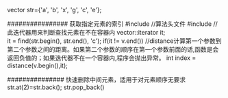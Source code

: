 
vector<char> str={'a', 'b', 'x', 'g', 'c', 'e'};

################ 获取指定元素的索引
#include <algorithm>//算法头文件
#include <vector>
//此迭代器用来判断查找元素在不在容器内 
vector<char>::iterator it;	
it = find(str.begin(), str.end(), 'c');
if(it != v.end())
    //distance计算第一个参数到第二个参数之间的距离。如果第二个参数的顺序在第一个参数前面的话,函数是会返回负值的；如果迭代器不在一个容器内,程序会抛出异常。
    int index = distance(v.begin(),it); 



############### 快速删除中间元素，适用于对元素顺序无要求
str.at(2)=str.back();
str.pop_back()
